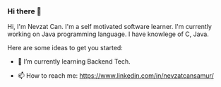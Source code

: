 ### Hi there 👋

<!--
**Nevzatcs/Nevzatcs** is a ✨ _special_ ✨ repository because its `README.md` (this file) appears on your GitHub profile.

Here are some ideas to get you started:

- 🔭 I’m currently working on ...
- 🌱 I’m currently learning ...
- 👯 I’m looking to collaborate on ...
- 🤔 I’m looking for help with ...
- 💬 Ask me about ...
- 📫 How to reach me: ...
- 😄 Pronouns: ...
- ⚡ Fun fact: ...
-->

Hi, I'm Nevzat Can.
I'm a self motivated software learner.
I'm currently working on Java programming language.
I have knowlege of C, Java.

Here are some ideas to get you started:


- 🌱 I’m currently learning Backend Tech.

- 📫 How to reach me: https://www.linkedin.com/in/nevzatcansamur/

